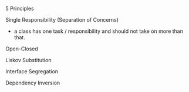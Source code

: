 5 Principles

Single Responsibility (Separation of Concerns)
- a class has one task / responsibility and should not take on more than that.

Open-Closed

Liskov Substitution

Interface Segregation

Dependency Inversion